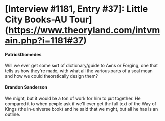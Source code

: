 # [Interview #1181, Entry #37]: Little City Books-AU Tour](https://www.theoryland.com/intvmain.php?i=1181#37)

#### PatrickDiomedes

Will we ever get some sort of dictionary/guide to Aons or Forging, one that tells us how they're made, with what all the various parts of a seal mean and how we could theoretically design them?

#### Brandon Sanderson

We might, but it would be a ton of work for him to put together. He compared it to when people ask if we'll ever get the full text of the Way of Kings (the in-universe book) and he said that we might, but all he has is an outline.

